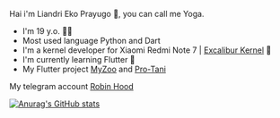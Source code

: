 Hai i'm Liandri Eko Prayugo 👋, you can call me Yoga.
- I'm 19 y.o. 🧑🏻
- Most used language Python and Dart
- I'm a kernel developer for Xiaomi Redmi Note 7 | [Excalibur Kernel](https://t.me/Excalibur_Kernel) 📱
- I'm currently learning Flutter 📖
- My Flutter project [MyZoo](https://drive.google.com/file/d/1XOdCKjTP6E7pntZqjqNZho8X7EeeW5sG/view?usp=sharing) and [Pro-Tani](https://github.com/Yoga3911/pro_tani)

My telegram account [Robin Hood](https://t.me/ExcaliburZx)

[![Anurag's GitHub stats](https://github-readme-stats.vercel.app/api?username=Yoga3911&theme=radical&show_icons=true)](https://github.com/anuraghazra/github-readme-stats)
